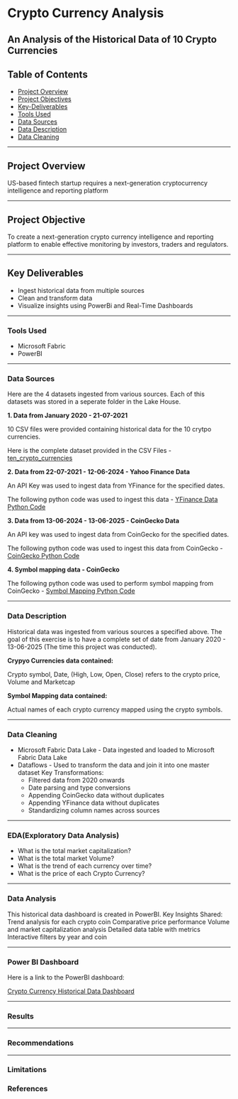 # **Crypto Currency Analysis**
## An Analysis of the Historical Data of 10 Crypto Currencies
## **Table of Contents**
- [Project Overview](project-overview)
- [Project Objectives](project-objectives)
- [Key-Deliverables](key-deliverables)
- [Tools Used](tools-used)
- [Data Sources](data-sources)
- [Data Description](data-description)
- [Data Cleaning](data-cleaning)

---
## Project Overview
US-based fintech startup requires a next-generation cryptocurrency intelligence and reporting platform

---

## Project Objective
To create a next-generation crypto currency intelligence and reporting platform to enable effective monitoring by  investors, traders and regulators.

---

## Key Deliverables
- Ingest historical data from multiple sources
- Clean and transform data
- Visualize insights using PowerBi and Real-Time Dashboards

---

### Tools Used
- Microsoft Fabric
- PowerBI
  
---  

### Data Sources
Here are the 4 datasets ingested from various sources. Each of this datasets was stored in a seperate folder in the Lake House.

  **1. Data from January 2020 - 21-07-2021** 
  
10 CSV files were provided containing historical data for the 10 crytpo currencies. 
  
Here is the complete dataset provided in the CSV Files - [ten_crypto_currencies]()  

  
  **2. Data from 22-07-2021 - 12-06-2024 - Yahoo Finance Data**

An API Key was used to ingest data from YFinance for the specified dates. 
   
The following python code was used to ingest this data - [YFinance Data Python Code](https://github.com/Irene-Chola/Crypto-Currency-Historical-Data-Project/blob/main/yahoofinancehistoricaldata.ipynb)
  
  **3. Data from 13-06-2024 - 13-06-2025 - CoinGecko Data** 

An API key was used to ingest data from CoinGecko for the specified dates. 
   
The following python code was used to ingest this data from CoinGecko - [CoinGecko Python Code](https://github.com/Irene-Chola/Crypto-Currency-Historical-Data-Project/blob/main/historicaldata_group.coingecko.ipynb)
  
  **4. Symbol mapping data - CoinGecko** 
  
The following python code was used to perform symbol mapping from CoinGecko - [Symbol Mapping Python Code](https://github.com/Irene-Chola/Crypto-Currency-Historical-Data-Project/blob/main/crypto_symbol_mapping.ipynb)

  ---

### Data Description
Historical data was ingested from various sources a specified above. The goal of this exercise is to have a complete set of date from January 2020 - 13-06-2025 (The time this project was conducted). 

**Crypyo Currencies data contained:** 

Crypto symbol, Date, (High, Low, Open, Close) refers to the crypto price, Volume and Marketcap

**Symbol Mapping data contained:** 

Actual names of each crypto currency mapped using the crypto symbols.

---

### Data Cleaning 
- Microsoft Fabric Data Lake - Data ingested and loaded to Microsoft Fabric Data Lake
- Dataflows - Used to transform the data and join it into one master dataset
    Key Transformations:
    - Filtered data from 2020 onwards
    - Date parsing and type conversions
    - Appending CoinGecko data without duplicates
    - Appending YFinance data without duplicates
    - Standardizing column names across sources
      
---

### EDA(Exploratory Data Analysis)
- What is the total market capitalization?
- What is the total market Volume?
- What is the trend of each currency over time?
- What is the price of each Crypto Currency?
  
---
### Data Analysis
This historical data dashboard is created in PowerBI.
Key Insights Shared:
Trend analysis for each crypto coin
Comparative price performance
Volume and market capitalization analysis
Detailed data table with metrics
Interactive filters by year and coin

---
### Power BI Dashboard
Here is a link to the PowerBI dashboard:

[Crypto Currency Historical Data Dashboard](https://github.com/Irene-Chola/Crypto-Currency-Historical-Data-Project/blob/main/cryptocurrencyhistoricaldatadashboard.jpg)

---
### Results

----

### Recommendations
----
### Limitations

### References 
